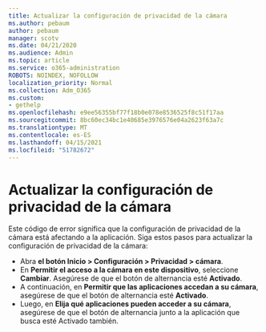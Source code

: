 ```yaml
---
title: Actualizar la configuración de privacidad de la cámara
ms.author: pebaum
author: pebaum
manager: scotv
ms.date: 04/21/2020
ms.audience: Admin
ms.topic: article
ms.service: o365-administration
ROBOTS: NOINDEX, NOFOLLOW
localization_priority: Normal
ms.collection: Adm_O365
ms.custom:
- gethelp
ms.openlocfilehash: e9ee56355bf77f18b0e078e8536525f8c51f17aa
ms.sourcegitcommit: 8bc60ec34bc1e40685e3976576e04a2623f63a7c
ms.translationtype: MT
ms.contentlocale: es-ES
ms.lasthandoff: 04/15/2021
ms.locfileid: "51782672"
---
```

# <a name="update-your-cameras-privacy-settings"></a>Actualizar la configuración de privacidad de la cámara

Este código de error significa que la configuración de privacidad de la cámara está afectando a la aplicación. Siga estos pasos para actualizar la configuración de privacidad de la cámara:

- Abra **el botón Inicio > Configuración > Privacidad > cámara**.
- En **Permitir el acceso a la cámara en este dispositivo**, seleccione **Cambiar**. Asegúrese de que el botón de alternancia esté **Activado**.
- A continuación, en **Permitir que las aplicaciones accedan a su cámara**, asegúrese de que el botón de alternancia esté **Activado**.
- Luego, en **Elija qué aplicaciones pueden acceder a su cámara**, asegúrese de que el botón de alternancia junto a la aplicación que busca esté Activado también.
